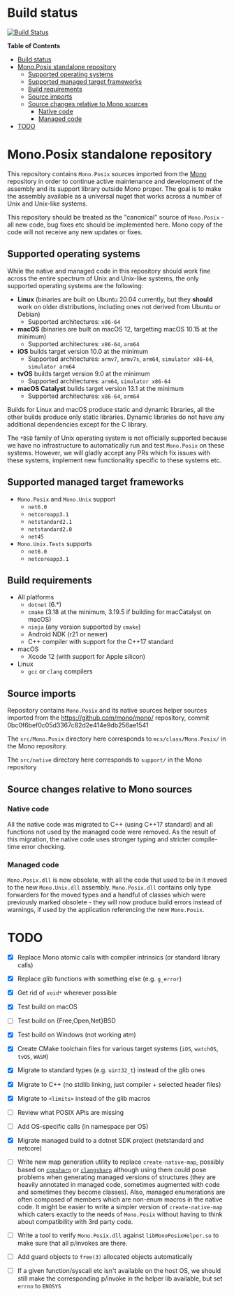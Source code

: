 # Build status

[![Build Status](https://dev.azure.com/dnceng-public/public/_apis/build/status/mono/mono-mono.posix?branchName=main)](https://dev.azure.com/dnceng-public/public/_build/latest?definitionId=189&branchName=main)

<!-- markdown-toc start - Don't edit this section. Run M-x markdown-toc-refresh-toc -->
**Table of Contents**

- [Build status](#build-status)
- [Mono.Posix standalone repository](#monoposix-standalone-repository)
    - [Supported operating systems](#supported-operating-systems)
    - [Supported managed target frameworks](#supported-managed-target-frameworks)
    - [Build requirements](#build-requirements)
    - [Source imports](#source-imports)
    - [Source changes relative to Mono sources](#source-changes-relative-to-mono-sources)
        - [Native code](#native-code)
        - [Managed code](#managed-code)
- [TODO](#todo)

<!-- markdown-toc end -->

# Mono.Posix standalone repository

This repository contains `Mono.Posix` sources imported from the
[Mono](https://github.com/mono/mono) repository in order to continue
active maintenance and development of the assembly and its support
library outside Mono proper.  The goal is to make the assembly
available as a universal nuget that works across a number of Unix and
Unix-like systems.

This repository should be treated as the "canonical" source of
`Mono.Posix` - all new code, bug fixes etc should be implemented here.
Mono copy of the code will not receive any new updates or fixes.

## Supported operating systems

While the native and managed code in this repository should work fine
across the entire spectrum of Unix and Unix-like systems, the only
supported operating systems are the following:

  * **Linux** (binaries are built on Ubuntu 20.04 currently, but they
    **should** work on older distributions, including ones not derived
    from Ubuntu or Debian)
	* Supported architectures: `x86-64`
  * **macOS** (binaries are built on macOS 12, targetting macOS 10.15 at
    the minimum)
	* Supported architectures: `x86-64`, `arm64`
  * **iOS** builds target version 10.0 at the minimum
    * Supported architectures: `armv7`, `armv7s`, `arm64`, `simulator
      x86-64`, `simulator arm64`
  * **tvOS** builds target version 9.0 at the minimum
    * Supported architectures: `arm64`, `simulator x86-64`
  * **macOS Catalyst** builds target version 13.1 at the minimum
	* Supported architectures: `x86-64`, `arm64`
	
Builds for Linux and macOS produce static and dynamic libraries, all
the other builds produce only static libraries.  Dynamic libraries do
not have any additional dependencies except for the C library.

The `*BSD` family of Unix operating system is not officially supported
because we have no infrastructure to automatically run and test
`Mono.Posix` on these systems.  However, we will gladly accept any PRs
which fix issues with these systems, implement new functionality
specific to these systems etc.

## Supported managed target frameworks

  * `Mono.Posix` and `Mono.Unix` support
    * `net6.0`
	* `netcoreapp3.1`
	* `netstandard2.1`
	* `netstandard2.0`
	* `net45`
  * `Mono.Unix.Tests` supports
    * `net6.0`
    * `netcoreapp3.1`

## Build requirements

  * All platforms
    * `dotnet` (6.*)
	* `cmake` (3.18 at the minimum, 3.19.5 if building for macCatalyst
      on macOS)
    * `ninja` (any version supported by `cmake`)
	* Android NDK (r21 or newer)
	* C++ compiler with support for the C++17 standard
  * macOS
    * Xcode 12 (with support for Apple silicon)
  * Linux
    * `gcc` or `clang` compilers

## Source imports

Repository contains `Mono.Posix` and its native sources helper sources imported from
the https://github.com/mono/mono/ repository, commit 0bc0f6bef0c05d3367c82d2e414e9db256ae1541

The `src/Mono.Posix` directory here corresponds to `mcs/class/Mono.Posix/` in the Mono repository.

The `src/native` directory here corresponds to `support/` in the Mono repository

## Source changes relative to Mono sources

### Native code

All the native code was migrated to C++ (using C++17 standard) and all
functions not used by the managed code were removed.  As the result of
this migration, the native code uses stronger typing and stricter
compile-time error checking.

### Managed code

`Mono.Posix.dll` is now obsolete, with all the code that used to be in
it moved to the new `Mono.Unix.dll` assembly.  `Mono.Posix.dll`
contains only type forwarders for the moved types and a handful of
classes which were previously marked obsolete - they will now produce
build errors instead of warnings, if used by the application
referencing the new `Mono.Posix`.

# TODO

  - [x] Replace Mono atomic calls with compiler intrinsics (or
        standard library calls)
  - [x] Replace glib functions with something else (e.g. `g_error`)
  - [X] Get rid of `void*` wherever possible
  - [x] Test build on macOS
  - [ ] Test build on {Free,Open,Net}BSD
  - [X] Test build on Windows (not working atm)
  - [X] Create CMake toolchain files for various target systems (`iOS`,
        `watchOS`, `tvOS`, `WASM`)
  - [x] Migrate to standard types (e.g. `uint32_t`) instead of the glib
        ones
  - [x] Migrate to C++ (no stdlib linking, just compiler + selected
        header files)
  - [x] Migrate to `<limits>` instead of the glib macros
  - [ ] Review what POSIX APIs are missing
  - [ ] Add OS-specific calls (in namespace per OS)
  - [X] Migrate managed build to a dotnet SDK project (netstandard and
        netcore)
  - [ ] Write new map generation utility to replace
        `create-native-map`, possibly based on
        [`cppsharp`](https://github.com/mono/CppSharp) or
        [`clangsharp`](https://github.com/Microsoft/ClangSharp)
        although using them could pose problems when generating
        managed versions of structures (they are heavily annotated in
        managed code, sometimes augmented with code and sometimes they
        become classes).  Also, managed enumerations are often
        composed of members which are non-enum macros in the native
        code.  It might be easier to write a simpler version of
        `create-native-map` which caters exactly to the needs of
        `Mono.Posix` without having to think about compatibility with
        3rd party code.
  - [ ] Write a tool to verify `Mono.Posix.dll` against
        `libMonoPosixHelper.so` to make sure that all p/invokes are
        there.
  - [ ] Add guard objects to `free(3)` allocated objects automatically
  - [ ] If a given function/syscall etc isn't available on the host
        OS, we should still make the corresponding p/invoke in the
        helper lib available, but set `errno` to `ENOSYS`

